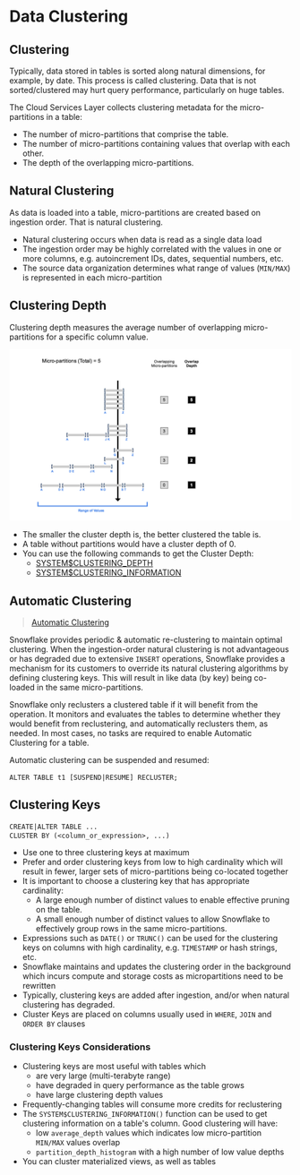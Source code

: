 # Data Clustering #

## Clustering ##
Typically, data stored in tables is sorted along natural dimensions, for example, by date. This process is called clustering.  Data that is not sorted/clustered may hurt query performance, particularly on huge tables.

The Cloud Services Layer collects clustering metadata for the micro-partitions in a table:
* The number of micro-partitions that comprise the table.
* The number of micro-partitions containing values that overlap with each other.
* The depth of the overlapping micro-partitions.

## Natural Clustering ##
As data is loaded into a table, micro-partitions are created based on ingestion order. That is natural clustering.
  * Natural clustering occurs when data is read as a single data load
  * The ingestion order may be highly correlated with the values in one or more columns, e.g. autoincrement IDs, dates, sequential numbers, etc.
  * The source data organization determines what range of values (`MIN/MAX`) is represented in each micro-partition

## Clustering Depth ##
Clustering depth measures the average number of overlapping micro-partitions for a specific column value.

![](../images/ClusteringDepth.png)

* The smaller the cluster depth is, the better clustered the table is.
* A table without partitions would have a cluster depth of 0.
* You can use the following commands to get the Cluster Depth:
  * [SYSTEM$CLUSTERING_DEPTH](https://docs.snowflake.com/en/sql-reference/functions/system_clustering_depth.html)
  * [SYSTEM$CLUSTERING_INFORMATION](https://docs.snowflake.com/en/sql-reference/functions/system_clustering_information.html)

## Automatic Clustering ##
> [Automatic Clustering](https://docs.snowflake.com/en/user-guide/tables-auto-reclustering.html)

Snowflake provides periodic & automatic re-clustering to maintain optimal clustering. When the ingestion-order natural clustering is not advantageous or has degraded due to extensive `INSERT` operations, Snowflake provides a mechanism for its customers to override its natural clustering algorithms by defining clustering keys. This will result in like data (by key) being co-loaded in the same micro-partitions.

Snowflake only reclusters a clustered table if it will benefit from the operation. It monitors and evaluates the tables to determine whether they would benefit from reclustering, and automatically reclusters them, as needed. In most cases, no tasks are required to enable Automatic Clustering for a table.

Automatic clustering can be suspended and resumed:
  ```
  ALTER TABLE t1 [SUSPEND|RESUME] RECLUSTER;
  ```

## Clustering Keys ##
```
CREATE|ALTER TABLE ...
CLUSTER BY (<column_or_expression>, ...)
```
* Use one to three clustering keys at maximum
* Prefer and order clustering keys from low to high cardinality which will result in fewer, larger sets of micro-partitions being co-located together
* It is important to choose a clustering key that has appropriate cardinality:
  * A large enough number of distinct values to enable effective pruning on the table.
  * A small enough number of distinct values to allow Snowflake to effectively group rows in the same micro-partitions.
* Expressions such as `DATE()` or `TRUNC()` can be used for the clustering keys on columns with high cardinality, e.g. `TIMESTAMP` or hash strings, etc.
* Snowflake maintains and updates the clustering order in the background which incurs compute and storage costs as micropartitions need to be rewritten
* Typically, clustering keys are added after ingestion, and/or when natural clustering has degraded.
* Cluster Keys are placed on columns usually used in `WHERE`, `JOIN` and `ORDER BY` clauses

### Clustering Keys Considerations ###
* Clustering keys are most useful with tables which
  * are very large (multi-terabyte range)
  * have degraded in query performance as the table grows
  * have large clustering depth values
* Frequently-changing tables will consume more credits for reclustering
* The `SYSTEM$CLUSTERING_INFORMATION()` function can be used to get clustering information on a table's column. Good clustering will have:
  * low `average_depth` values which indicates low micro-partition `MIN/MAX` values overlap
  * `partition_depth_histogram` with a high number of low value depths
* You can cluster materialized views, as well as tables

